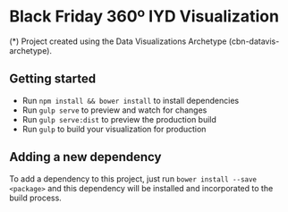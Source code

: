 # Black Friday 360º IYD Visualization

(*) Project created using the Data Visualizations Archetype (cbn-datavis-archetype).


## Getting started

* Run `npm install && bower install` to install dependencies
* Run `gulp serve` to preview and watch for changes
* Run `gulp serve:dist` to preview the production build
* Run `gulp` to build your visualization for production


## Adding a new dependency

To add a dependency to this project, just run `bower install --save <package>` and this dependency will be installed and incorporated to the build process.
